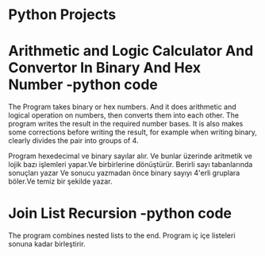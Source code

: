 # Python Projects



# Arithmetic and Logic Calculator And Convertor In Binary And Hex Number -python code
The Program takes binary or hex numbers.
And it does arithmetic and logical operation on numbers, then converts them into each other.
The program writes the result in the required number bases.
It is also makes some corrections before writing the result, for example when writing binary, clearly divides the pair into groups of 4.

Program hexedecimal ve binary sayılar alır.
Ve bunlar üzerinde aritmetik ve lojik bazı işlemleri yapar.Ve birbirlerine dönüştürür.
Berirli sayı tabanlarında sonuçları yazar
Ve sonucu yazmadan önce binary sayıyı 4'erli gruplara böler.Ve temiz bir şekilde yazar.

# Join List Recursion -python code
The program combines nested lists to the end.
Program iç içe listeleri sonuna kadar birleştirir.
